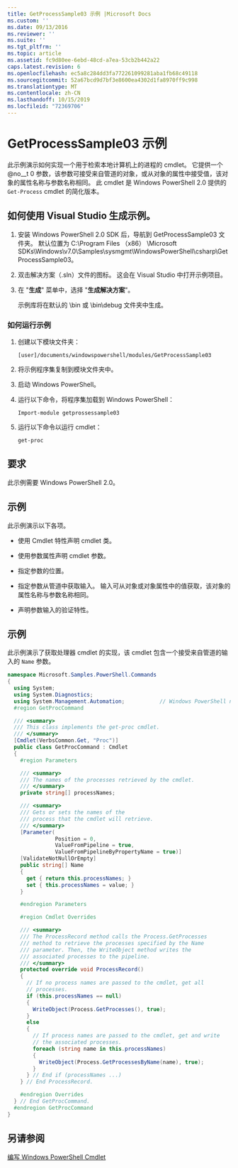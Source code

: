 ```yaml
---
title: GetProcessSample03 示例 |Microsoft Docs
ms.custom: ''
ms.date: 09/13/2016
ms.reviewer: ''
ms.suite: ''
ms.tgt_pltfrm: ''
ms.topic: article
ms.assetid: fc9d80ee-6ebd-48cd-a7ea-53cb2b442a22
caps.latest.revision: 6
ms.openlocfilehash: ec5a8c284dd3fa772261099281aba1fb68c49118
ms.sourcegitcommit: 52a67bcd9d7bf3e8600ea4302d1fa8970ff9c998
ms.translationtype: MT
ms.contentlocale: zh-CN
ms.lasthandoff: 10/15/2019
ms.locfileid: "72369706"
---
```

# <a name="getprocesssample03-sample"></a>GetProcessSample03 示例

此示例演示如何实现一个用于检索本地计算机上的进程的 cmdlet。 它提供一个 @no__t 0 参数，该参数可接受来自管道的对象，或从对象的属性中接受值，该对象的属性名称与参数名称相同。 此 cmdlet 是 Windows PowerShell 2.0 提供的 `Get-Process` cmdlet 的简化版本。

## <a name="how-to-build-the-sample-using-visual-studio"></a>如何使用 Visual Studio 生成示例。

1. 安装 Windows PowerShell 2.0 SDK 后，导航到 GetProcessSample03 文件夹。 默认位置为 C:\Program Files （x86） \Microsoft SDKs\Windows\v7.0\Samples\sysmgmt\WindowsPowerShell\csharp\GetProcessSample03。

2. 双击解决方案（.sln）文件的图标。 这会在 Visual Studio 中打开示例项目。

3. 在 "**生成**" 菜单中，选择 "**生成解决方案**"。

    示例库将在默认的 \bin 或 \bin\debug 文件夹中生成。

### <a name="how-to-run-the-sample"></a>如何运行示例

1. 创建以下模块文件夹：

    `[user]/documents/windowspowershell/modules/GetProcessSample03`

2. 将示例程序集复制到模块文件夹中。

3. 启动 Windows PowerShell。

4. 运行以下命令，将程序集加载到 Windows PowerShell：

    `Import-module getprossessample03`

5. 运行以下命令以运行 cmdlet：

    `get-proc`

## <a name="requirements"></a>要求

此示例需要 Windows PowerShell 2.0。

## <a name="demonstrates"></a>示例

此示例演示以下各项。

- 使用 Cmdlet 特性声明 cmdlet 类。

- 使用参数属性声明 cmdlet 参数。

- 指定参数的位置。

- 指定参数从管道中获取输入。 输入可从对象或对象属性中的值获取，该对象的属性名称与参数名称相同。

- 声明参数输入的验证特性。

## <a name="example"></a>示例

此示例演示了获取处理器 cmdlet 的实现，该 cmdlet 包含一个接受来自管道的输入的 `Name` 参数。

```csharp
namespace Microsoft.Samples.PowerShell.Commands
{
  using System;
  using System.Diagnostics;
  using System.Management.Automation;           // Windows PowerShell namespace
  #region GetProcCommand

  /// <summary>
  /// This class implements the get-proc cmdlet.
  /// </summary>
  [Cmdlet(VerbsCommon.Get, "Proc")]
  public class GetProcCommand : Cmdlet
  {
    #region Parameters

    /// <summary>
    /// The names of the processes retrieved by the cmdlet.
    /// </summary>
    private string[] processNames;

    /// <summary>
    /// Gets or sets the names of the
    /// process that the cmdlet will retrieve.
    /// </summary>
    [Parameter(
               Position = 0,
               ValueFromPipeline = true,
               ValueFromPipelineByPropertyName = true)]
    [ValidateNotNullOrEmpty]
    public string[] Name
    {
      get { return this.processNames; }
      set { this.processNames = value; }
    }

    #endregion Parameters

    #region Cmdlet Overrides

    /// <summary>
    /// The ProcessRecord method calls the Process.GetProcesses
    /// method to retrieve the processes specified by the Name
    /// parameter. Then, the WriteObject method writes the
    /// associated processes to the pipeline.
    /// </summary>
    protected override void ProcessRecord()
    {
      // If no process names are passed to the cmdlet, get all
      // processes.
      if (this.processNames == null)
      {
        WriteObject(Process.GetProcesses(), true);
      }
      else
      {
        // If process names are passed to the cmdlet, get and write
        // the associated processes.
        foreach (string name in this.processNames)
        {
          WriteObject(Process.GetProcessesByName(name), true);
        }
      } // End if (processNames ...)
    } // End ProcessRecord.

    #endregion Overrides
  } // End GetProcCommand.
  #endregion GetProcCommand
}
```

## <a name="see-also"></a>另请参阅

[编写 Windows PowerShell Cmdlet](./writing-a-windows-powershell-cmdlet.md)
